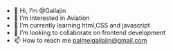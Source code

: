 - 👋 Hi, I’m @Gailajin
- 👀 I’m interested in Aviation
- 🌱 I’m currently learning html,CSS and javascript 
- 💞️ I’m looking to collaborate on frontend development
- 📫 How to reach me palmeigailajin@gmail.com

<!---
Gailajin/Gailajin is a ✨ special ✨ repository because its `README.md` (this file) appears on your GitHub profile.
You can click the Preview link to take a look at your changes.
--->

